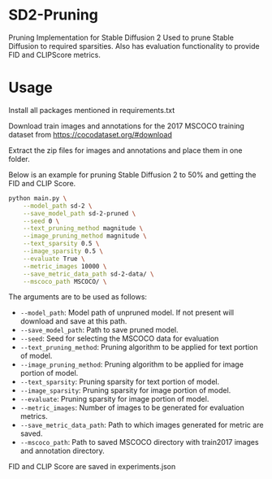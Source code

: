 # SD2-Pruning
Pruning Implementation for Stable Diffusion 2
Used to prune Stable Diffusion to required sparsities.
Also has evaluation functionality to provide FID and CLIPScore metrics.

# Usage

Install all packages mentioned in requirements.txt

Download train images and annotations for the 2017 MSCOCO training dataset from https://cocodataset.org/#download

Extract the zip files for images and annotations and place them in one folder.

Below is an example for pruning Stable Diffusion 2 to 50% and getting the FID and CLIP Score.

```sh
python main.py \
    --model_path sd-2 \
    --save_model_path sd-2-pruned \
    --seed 0 \
    --text_pruning_method magnitude \
    --image_pruning_method magnitude \
    --text_sparsity 0.5 \
    --image_sparsity 0.5 \
    --evaluate True \
    --metric_images 10000 \
    --save_metric_data_path sd-2-data/ \
    --mscoco_path MSCOCO/ \
```

The arguments are to be used as follows:
- `--model_path`: Model path of unpruned model. If not present will download and save at this path.
- `--save_model_path`: Path to save pruned model.
- `--seed`: Seed for selecting the MSCOCO data for evaluation
- `--text_pruning_method`: Pruning algorithm to be applied for text portion of model.
- `--image_pruning_method`: Pruning algorithm to be applied for image portion of model.
- `--text_sparsity`: Pruning sparsity for text portion of model.
- `--image_sparsity`: Pruning sparsity for image portion of model.
- `--evaluate`: Pruning sparsity for image portion of model.
- `--metric_images`: Number of images to be generated for evaluation metrics.
- `--save_metric_data_path`: Path to which images generated for metric are saved.
- `--mscoco_path`: Path to saved MSCOCO directory with train2017 images and annotation directory.

FID and CLIP Score are saved in experiments.json
